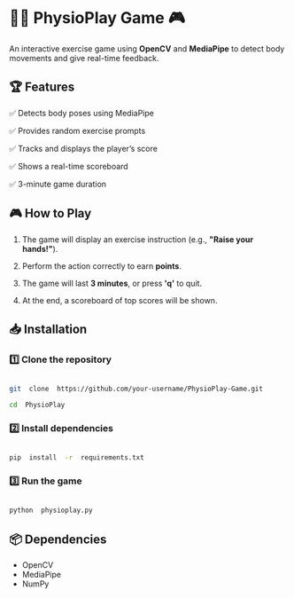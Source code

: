 # 🏋️‍♂️ PhysioPlay Game 🎮

  

An interactive exercise game using **OpenCV** and **MediaPipe** to detect body movements and give real-time feedback.

  

## 🏆 Features

  

✅ Detects body poses using MediaPipe

✅ Provides random exercise prompts

✅ Tracks and displays the player’s score

✅ Shows a real-time scoreboard

✅ 3-minute game duration

  

## 🎮 How to Play

  

1. The game will display an exercise instruction (e.g., **"Raise your hands!"**).

2. Perform the action correctly to earn **points**.

3. The game will last **3 minutes**, or press **'q'** to quit.

4. At the end, a scoreboard of top scores will be shown.

  

## 📥 Installation

  

### **1️⃣ Clone the repository**

  

```bash

git  clone  https://github.com/your-username/PhysioPlay-Game.git

cd  PhysioPlay

```

  

### **2️⃣ Install dependencies**

  

```bash

pip  install  -r  requirements.txt

```

  

### **3️⃣ Run the game**

  

```bash

python  physioplay.py

```

  

## 📦 Dependencies

  

 - OpenCV    
 - MediaPipe
 - NumPy
